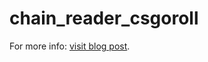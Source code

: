 ﻿# chain_reader_csgoroll

For more info: [visit blog post](https://iceeeu.com/blog/csgoroll-crash-game-research/).
